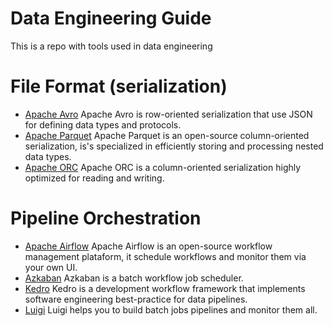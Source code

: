 Data Engineering Guide
==========================

This is a repo with tools used in data engineering


# File Format (serialization)
* [Apache Avro](https://avro.apache.org) Apache Avro is row-oriented serialization that use JSON for defining data types and protocols.
* [Apache Parquet](https://parquet.apache.org) Apache Parquet is an open-source column-oriented serialization, is's specialized in efficiently storing and processing nested data types.
* [Apache ORC](https://orc.apache.org/) Apache ORC is a column-oriented serialization highly optimized for reading and writing.

# Pipeline Orchestration
* [Apache Airflow](https://github.com/apache/airflow) Apache Airflow is an open-source workflow management plataform, it schedule workflows and monitor them via your own UI.
* [Azkaban](https://azkaban.github.io/) Azkaban is a batch workflow job scheduler.
* [Kedro](https://github.com/quantumblacklabs/kedro) Kedro is a development workflow framework that implements software engineering best-practice for data pipelines.
* [Luigi](https://github.com/spotify/luigi) Luigi helps you to build batch jobs pipelines and monitor them all.
